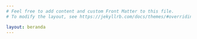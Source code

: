 ```yaml
---
# Feel free to add content and custom Front Matter to this file.
# To modify the layout, see https://jekyllrb.com/docs/themes/#overriding-theme-defaults

layout: beranda
---
```

